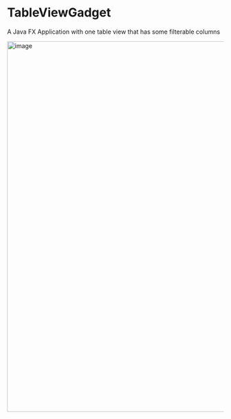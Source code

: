 # TableViewGadget
A Java FX Application with one table view that has some filterable columns

<img width="863" alt="image" src="https://github.com/abdullahacar/TableViewGadget/assets/11822199/8b3765c6-e3ea-4404-ab72-bde6d99a5dad">

